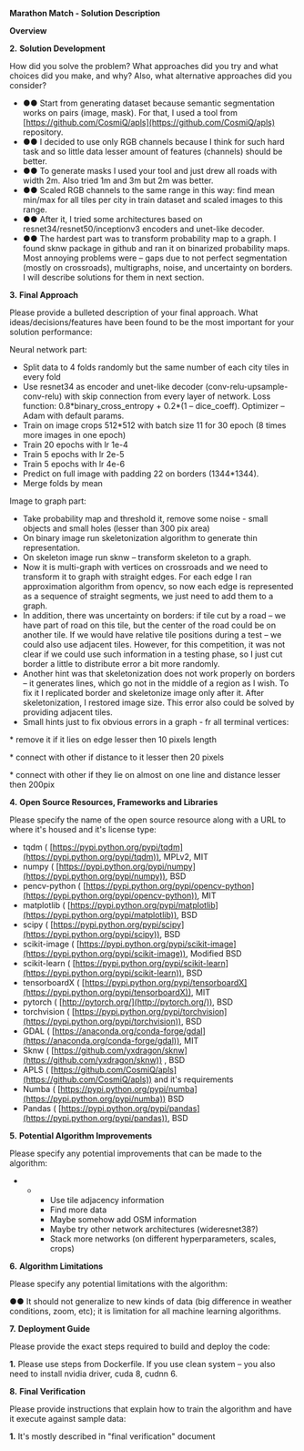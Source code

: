 **Marathon Match - Solution Description**

**Overview**



**2.** **Solution Development**

How did you solve the problem? What approaches did you try and what choices did you make, and why? Also, what alternative approaches did you consider?

- **●●** Start from generating dataset because semantic segmentation works on pairs (image, mask). For that, I used a tool from [https://github.com/CosmiQ/apls](https://github.com/CosmiQ/apls) repository.
- **●●** I decided to use only RGB channels because I think for such hard task and so little data lesser amount of features (channels) should be better.
- **●●** To generate masks I used your tool and just drew all roads with width 2m. Also tried 1m and 3m but 2m was better.
- **●●** Scaled RGB channels to the same range in this way: find mean min/max for all tiles per city in train dataset and scaled images to this range.
- **●●** After it, I tried some architectures based on resnet34/resnet50/inceptionv3 encoders and unet-like decoder.
- **●●** The hardest part was to transform probability map to a graph. I found sknw package in github and ran it on binarized probability maps. Most annoying problems were – gaps due to not perfect segmentation (mostly on crossroads), multigraphs, noise, and uncertainty on borders. I will describe solutions for them in next section.

**3.** **Final Approach**

Please provide a bulleted description of your final approach. What ideas/decisions/features have been found to be the most important for your solution performance:

Neural network part:

- Split data to 4 folds randomly but the same number of each city tiles in every fold
- Use resnet34 as encoder and unet-like decoder (conv-relu-upsample-conv-relu) with skip connection from every layer of network. Loss function: 0.8\*binary\_cross\_entropy + 0.2\*(1 – dice\_coeff). Optimizer – Adam with default params.
- Train on image crops 512\*512 with batch size 11 for 30 epoch (8 times more images in one epoch)
- Train 20 epochs with lr 1e-4
- Train 5 epochs with lr 2e-5
- Train 5 epochs with lr 4e-6
- Predict on full image with padding 22 on borders (1344\*1344).
- Merge folds by mean

Image to graph part:

- Take probability map and threshold it, remove some noise - small objects and small holes (lesser than 300 pix area)
- On binary image run skeletonization algorithm to generate thin representation.
- On skeleton image run sknw – transform skeleton to a graph.
- Now it is multi-graph with vertices on crossroads and we need to transform it to graph with straight edges. For each edge I ran approximation algorithm from opencv, so now each edge is represented as a sequence of straight segments, we just need to add them to a graph.
- In addition, there was uncertainty on borders: if tile cut by a road – we have part of road on this tile, but the center of the road could be on another tile. If we would have relative tile positions during a test – we could also use adjacent tiles. However, for this competition, it was not clear if we could use such information in a testing phase, so I just cut border a little to distribute error a bit more randomly.
- Another hint was that skeletonization does not work properly on borders – it generates lines, which go not in the middle of a region as I wish. To fix it I replicated border and skeletonize image only after it. After skeletonization, I restored image size. This error also could be solved by providing adjacent tiles.
- Small hints just to fix obvious errors in a graph - fr all terminal vertices:

\* remove it if it lies on edge lesser then 10 pixels length

\* connect with other if distance to it lesser then 20 pixels

\* connect with other if they lie on almost on one line and distance lesser then 200pix

**4.** **Open Source Resources, Frameworks and Libraries**

Please specify the name of the open source resource along with a URL to where it&#39;s housed and it&#39;s license type:

- tqdm ( [https://pypi.python.org/pypi/tqdm](https://pypi.python.org/pypi/tqdm)), MPLv2, MIT
- numpy ( [https://pypi.python.org/pypi/numpy](https://pypi.python.org/pypi/numpy)), BSD
- pencv-python ( [https://pypi.python.org/pypi/opencv-python](https://pypi.python.org/pypi/opencv-python)), MIT
- matplotlib ( [https://pypi.python.org/pypi/matplotlib](https://pypi.python.org/pypi/matplotlib)), BSD
- scipy ( [https://pypi.python.org/pypi/scipy](https://pypi.python.org/pypi/scipy)), BSD
- scikit-image ( [https://pypi.python.org/pypi/scikit-image](https://pypi.python.org/pypi/scikit-image)), Modified BSD
- scikit-learn ( [https://pypi.python.org/pypi/scikit-learn](https://pypi.python.org/pypi/scikit-learn)), BSD
- tensorboardX ( [https://pypi.python.org/pypi/tensorboardX](https://pypi.python.org/pypi/tensorboardX)), MIT
- pytorch ( [http://pytorch.org/](http://pytorch.org/)), BSD
- torchvision ( [https://pypi.python.org/pypi/torchvision](https://pypi.python.org/pypi/torchvision)), BSD
- GDAL ( [https://anaconda.org/conda-forge/gdal](https://anaconda.org/conda-forge/gdal)), MIT
- Sknw ( [https://github.com/yxdragon/sknw](https://github.com/yxdragon/sknw)) , BSD
- APLS ( [https://github.com/CosmiQ/apls](https://github.com/CosmiQ/apls)) and it&#39;s requirements
- Numba ( [https://pypi.python.org/pypi/numba](https://pypi.python.org/pypi/numba)) BSD
- Pandas ( [https://pypi.python.org/pypi/pandas](https://pypi.python.org/pypi/pandas)), BSD

**5.** **Potential Algorithm Improvements**

Please specify any potential improvements that can be made to the algorithm:

-
  -
    - Use tile adjacency information
    - Find more data
    - Maybe somehow add OSM information
    - Maybe try other network architectures (wideresnet38?)
    - Stack more networks (on different hyperparameters, scales, crops)

**6.** **Algorithm Limitations**

Please specify any potential limitations with the algorithm:

   **●●** It should not generalize to new kinds of data (big difference in weather conditions, zoom, etc); it is limitation for all machine learning algorithms.

**7.** **Deployment Guide**

Please provide the exact steps required to build and deploy the code:

   **1.** Please use steps from Dockerfile. If you use clean system – you also need to install nvidia driver, cuda 8, cudnn 6.

**8.** **Final Verification**

Please provide instructions that explain how to train the algorithm and have it execute against sample data:

   **1.** It&#39;s mostly described in &quot;final verification&quot; document

